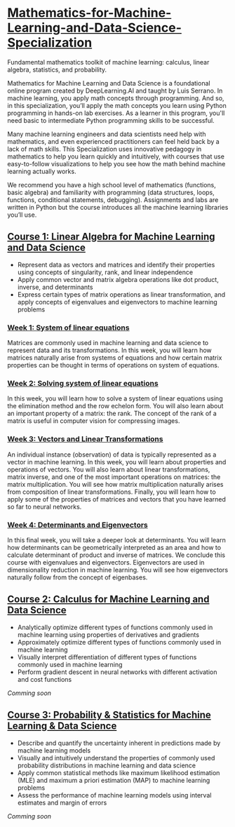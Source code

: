 # [Mathematics-for-Machine-Learning-and-Data-Science-Specialization](https://www.coursera.org/specializations/mathematics-for-machine-learning-and-data-science)
Fundamental mathematics toolkit of machine learning: calculus, linear algebra, statistics, and probability.

Mathematics for Machine Learning and Data Science is a foundational online program created by DeepLearning.AI and taught by Luis Serrano. In machine learning, you apply math concepts through programming. And so, in this specialization, you’ll apply the math concepts you learn using Python programming in hands-on lab exercises. As a learner in this program, you'll need basic to intermediate Python programming skills to be successful.

Many machine learning engineers and data scientists need help with mathematics, and even experienced practitioners can feel held back by a lack of math skills. This Specialization uses innovative pedagogy in mathematics to help you learn quickly and intuitively, with courses that use easy-to-follow visualizations to help you see how the math behind machine learning actually works. 

We recommend you have a high school level of mathematics (functions, basic algebra) and familiarity with programming (data structures, loops, functions, conditional statements, debugging). Assignments and labs are written in Python but the course introduces all the machine learning libraries you’ll use.

## [Course 1: Linear Algebra for Machine Learning and Data Science](https://www.coursera.org/learn/machine-learning-linear-algebra?specialization=mathematics-for-machine-learning-and-data-science)

- Represent data as vectors and matrices and identify their properties using concepts of singularity, rank, and linear independence
- Apply common vector and matrix algebra operations like dot product, inverse, and determinants
- Express certain types of matrix operations as linear transformation, and apply concepts of eigenvalues and eigenvectors to machine learning problems

### [Week 1: System of linear equations](Course1-Linear-Algebra/Week1/)
Matrices are commonly used in machine learning and data science to represent data and its transformations. In this week, you will learn how matrices naturally arise from systems of equations and how certain matrix properties can be thought in terms of operations on system of equations.

### [Week 2: Solving system of linear equations](Course1-Linear-Algebra/Week2/)
In this week, you will learn how to solve a system of linear equations using the elimination method and the row echelon form. You will also learn about an important property of a matrix: the rank. The concept of the rank of a matrix is useful in computer vision for compressing images.

### [Week 3: Vectors and Linear Transformations](Course1-Linear-Algebra/Week3/)
An individual instance (observation) of data is typically represented as a vector in machine learning. In this week, you will learn about properties and operations of vectors. You will also learn about linear transformations, matrix inverse, and one of the most important operations on matrices: the matrix multiplication. You will see how matrix multiplication naturally arises from composition of linear transformations. Finally, you will learn how to apply some of the properties of matrices and vectors that you have learned so far to neural networks.

### [Week 4: Determinants and Eigenvectors](Course1-Linear-Algebra/Week4/)
In this final week, you will take a deeper look at determinants. You will learn how determinants can be geometrically interpreted as an area and how to calculate determinant of product and inverse of matrices. We conclude this course with eigenvalues and eigenvectors. Eigenvectors are used in dimensionality reduction in machine learning. You will see how eigenvectors naturally follow from the concept of eigenbases.

## [Course 2: Calculus for Machine Learning and Data Science](https://www.coursera.org/learn/machine-learning-calculus?specialization=mathematics-for-machine-learning-and-data-science)

- Analytically optimize different types of functions commonly used in machine learning using properties of derivatives and gradients 
- Approximately optimize different types of functions commonly used in machine learning
- Visually interpret differentiation of different types of functions commonly used in machine learning
- Perform gradient descent in neural networks with different activation and cost functions

*Comming soon*

## [Course 3: Probability & Statistics for Machine Learning & Data Science](https://www.coursera.org/learn/machine-learning-probability-and-statistics?specialization=mathematics-for-machine-learning-and-data-science)

- Describe and quantify the uncertainty inherent in predictions made by machine learning models
- Visually and intuitively understand the properties of commonly used probability distributions in machine learning and data science
- Apply common statistical methods like maximum likelihood estimation (MLE) and maximum a priori estimation (MAP) to machine learning problems
- Assess the performance of machine learning models using interval estimates and margin of errors 

*Comming soon*
